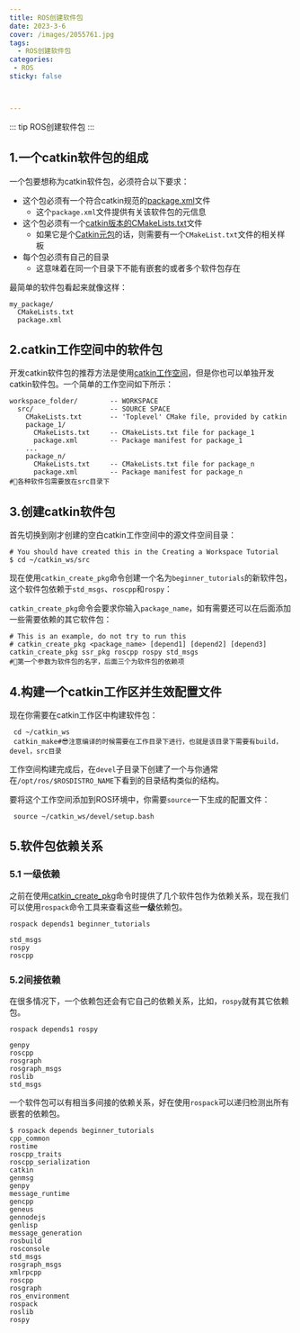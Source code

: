 ```yaml
---
title: ROS创建软件包
date: 2023-3-6
cover: /images/2055761.jpg
tags:
  - ROS创建软件包
categories:
 - ROS
sticky: false



---
```


::: tip ROS创建软件包
:::
<!-- more -->

##  1.一个catkin软件包的组成

一个包要想称为catkin软件包，必须符合以下要求：

- 这个包必须有一个符合catkin规范的[package.xml](https://wiki.ros.org/catkin/package.xml)文件
  - 这个`package.xml`文件提供有关该软件包的元信息
- 这个包必须有一个[catkin版本的CMakeLists.txt](https://wiki.ros.org/catkin/CMakeLists.txt)文件
  - 如果它是个[Catkin元包](https://wiki.ros.org/catkin/package.xml#Metapackages)的话，则需要有一个`CMakeList.txt`文件的相关样板
- 每个包必须有自己的目录
  - 这意味着在同一个目录下不能有嵌套的或者多个软件包存在

最简单的软件包看起来就像这样：

```shell
my_package/
  CMakeLists.txt
  package.xml
```

##  2.catkin工作空间中的软件包

开发catkin软件包的推荐方法是使用[catkin工作空间](https://wiki.ros.org/catkin/workspaces)，但是你也可以单独开发catkin软件包。一个简单的工作空间如下所示：

```shell
workspace_folder/        -- WORKSPACE
  src/                   -- SOURCE SPACE
    CMakeLists.txt       -- 'Toplevel' CMake file, provided by catkin
    package_1/
      CMakeLists.txt     -- CMakeLists.txt file for package_1
      package.xml        -- Package manifest for package_1
    ...
    package_n/
      CMakeLists.txt     -- CMakeLists.txt file for package_n
      package.xml        -- Package manifest for package_n
#💖各种软件包需要放在src目录下
```

##  3.创建catkin软件包

首先切换到刚才创建的空白catkin工作空间中的源文件空间目录：

```shell
# You should have created this in the Creating a Workspace Tutorial
$ cd ~/catkin_ws/src
```

现在使用`catkin_create_pkg`命令创建一个名为`beginner_tutorials`的新软件包，这个软件包依赖于`std_msgs`、`roscpp`和`rospy`：

`catkin_create_pkg`命令会要求你输入`package_name`，如有需要还可以在后面添加一些需要依赖的其它软件包：

```shell
# This is an example, do not try to run this
# catkin_create_pkg <package_name> [depend1] [depend2] [depend3]
catkin_create_pkg ssr_pkg roscpp rospy std_msgs
#💖第一个参数为软件包的名字，后面三个为软件包的依赖项
```

##  4.构建一个catkin工作区并生效配置文件

现在你需要在catkin工作区中构建软件包：

```shell
 cd ~/catkin_ws
 catkin_make#😎注意编译的时候需要在工作目录下进行，也就是该目录下需要有build，devel，src目录
```

工作空间构建完成后，在`devel`子目录下创建了一个与你通常在`/opt/ros/$ROSDISTRO_NAME`下看到的目录结构类似的结构。

要将这个工作空间添加到ROS环境中，你需要`source`一下生成的配置文件：

```shell
 source ~/catkin_ws/devel/setup.bash
```

##  5.软件包依赖关系

###  5.1 一级依赖

之前在使用[catkin_create_pkg](https://wiki.ros.org/catkin/commands/catkin_create_pkg)命令时提供了几个软件包作为依赖关系，现在我们可以使用`rospack`命令工具来查看这些**一级**依赖包。

```shell
rospack depends1 beginner_tutorials
```

```shell
std_msgs
rospy
roscpp
```

###  5.2间接依赖

在很多情况下，一个依赖包还会有它自己的依赖关系，比如，`rospy`就有其它依赖包。

```shell
rospack depends1 rospy
```

```shell
genpy
roscpp
rosgraph
rosgraph_msgs
roslib
std_msgs
```

一个软件包可以有相当多间接的依赖关系，好在使用`rospack`可以递归检测出所有嵌套的依赖包。

```shell
$ rospack depends beginner_tutorials
cpp_common
rostime
roscpp_traits
roscpp_serialization
catkin
genmsg
genpy
message_runtime
gencpp
geneus
gennodejs
genlisp
message_generation
rosbuild
rosconsole
std_msgs
rosgraph_msgs
xmlrpcpp
roscpp
rosgraph
ros_environment
rospack
roslib
rospy
```





















